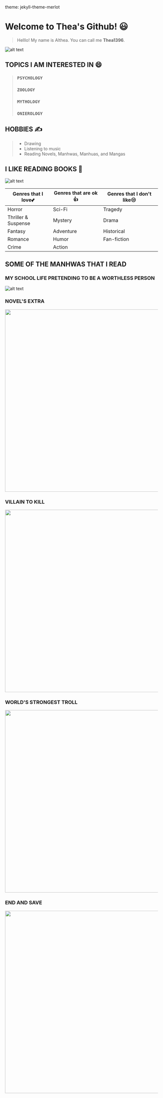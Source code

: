 theme: jekyll-theme-merlot

# **Welcome to Thea's Github!** 😃

> Helllo! My name is Althea. You can call me **Thea1396**.

![alt text](https://i.pinimg.com/originals/d0/ab/36/d0ab36f3a94c1a2abe632f3477b99db6.gif)

## TOPICS I AM INTERESTED IN 😄
>### `PSYCHOLOGY`
>### `ZOOLOGY` 
>### `MYTHOLOGY`
>### `ONIEROLOGY`

## HOBBIES ✍
> - Drawing 
> - Listening to music
> - Reading Novels, Manhwas, Manhuas, and Mangas

## I LIKE READING BOOKS 📖

![alt text](https://storage.googleapis.com/ltkcms.appspot.com/fs/yd/images/cover/book-genres.base?v=1591896477)

| Genres that I love💕 | Genres that are ok 👍 | Genres that I don't like😒 |
|-----------------|--------|----------------------------|
| Horror | Sci-Fi | Tragedy |
| Thriller & Suspense |Mystery| Drama |
| Fantasy | Adventure | Historical |
| Romance | Humor | Fan-fiction |
| Crime | Action | 

## SOME OF THE MANHWAS THAT I READ
### MY SCHOOL LIFE PRETENDING TO BE A WORTHLESS PERSON

![alt text](https://www.hulamanga.com/wp-content/uploads/2022/10/my-school-life-pretending-to-be-a-worthless-person.jpg)

### NOVEL'S EXTRA

<img src="https://tse4.mm.bing.net/th?id=OIP.9oXngeBVDyM1HQLfgpETdwAAAA&pid=Api&P=0" width="600">

### VILLAIN TO KILL

<img src="https://www.wasabith.com/wp-content/uploads/2021/02/Villain-to-Kill.jpg" width="600">

### WORLD'S STRONGEST TROLL

<img src="https://i0.wp.com/skoiiz-manga.com/wp-content/uploads/2022/11/Worlds-Strongest-TrollWorlds-Strongest-Troll.webp" width="600">

### END AND SAVE

<img src="https://manhwa18.cc/manga/end-and-save-578.jpg" width="600">

